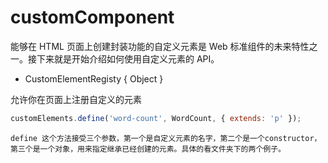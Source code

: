 # customComponent

能够在 HTML 页面上创建封装功能的自定义元素是 Web 标准组件的未来特性之一。接下来就是开始介绍如何使用自定义元素的 API。

* CustomElementRegisty { Object }

允许你在页面上注册自定义的元素

~~~js
customElements.define('word-count', WordCount, { extends: 'p' });
~~~

    define 这个方法接受三个参数，第一个是自定义元素的名字，第二个是一个constructor，第三个是一个对象，用来指定继承已经创建的元素。具体的看文件夹下的两个例子。


